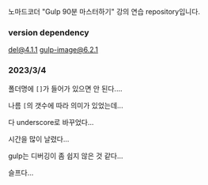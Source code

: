 노마드코더 "Gulp 90분 마스터하기" 강의 연습 repository입니다.

### version dependency

del@4.1.1
gulp-image@6.2.1

### 2023/3/4

폴더명에 `[]`가 들어가 있으면 안 된다....

나름 `[`의 갯수에 따라 의미가 있었는데...

다 underscore로 바꾸었다...

시간을 많이 날렸다...

gulp는 디버깅이 좀 쉽지 않은 것 같다...

슬프다...